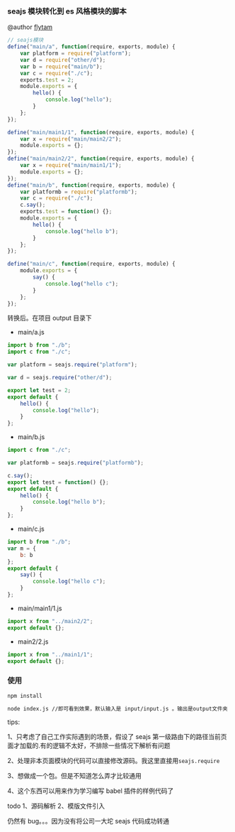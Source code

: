 ### seajs 模块转化到 es 风格模块的脚本

@author [flytam]()

```javascript
// seajs模块
define("main/a", function(require, exports, module) {
    var platform = require("platform");
    var d = require("other/d");
    var b = require("main/b");
    var c = require("./c");
    exports.test = 2;
    module.exports = {
        hello() {
            console.log("hello");
        }
    };
});

define("main/main1/1", function(require, exports, module) {
    var x = require("main/main2/2");
    module.exports = {};
});
define("main/main2/2", function(require, exports, module) {
    var x = require("main/main1/1");
    module.exports = {};
});
define("main/b", function(require, exports, module) {
    var platformb = require("platformb");
    var c = require("./c");
    c.say();
    exports.test = function() {};
    module.exports = {
        hello() {
            console.log("hello b");
        }
    };
});

define("main/c", function(require, exports, module) {
    module.exports = {
        say() {
            console.log("hello c");
        }
    };
});
```

转换后。在项目 output 目录下

-   main/a.js

```javascript
import b from "./b";
import c from "./c";

var platform = seajs.require("platform");

var d = seajs.require("other/d");

export let test = 2;
export default {
    hello() {
        console.log("hello");
    }
};
```

-   main/b.js

```javascript
import c from "./c";

var platformb = seajs.require("platformb");

c.say();
export let test = function() {};
export default {
    hello() {
        console.log("hello b");
    }
};
```

-   main/c.js

```javascript
import b from "./b";
var m = {
    b: b
};
export default {
    say() {
        console.log("hello c");
    }
};
```

-   main/main1/1.js

```javascript
import x from "../main2/2";
export default {};
```

-   main2/2.js

```javascript
import x from "../main1/1";
export default {};
```

### 使用

```bash
npm install

node index.js //即可看到效果，默认输入是 input/input.js 。输出是output文件夹
```

tips:

1、只考虑了自己工作实际遇到的场景，假设了 seajs 第一级路由下的路径当前页面才加载的.有的逻辑不太好，不排除一些情况下解析有问题

2、处理非本页面模块的代码可以直接修改源码。我这里直接用`seajs.require`

3、想做成一个包。但是不知道怎么弄才比较通用

4、这个东西可以用来作为学习编写 babel 插件的样例代码了

todo
1、源码解析
2、模版文件引入

仍然有 bug。。。因为没有将公司一大坨 seajs 代码成功转通
